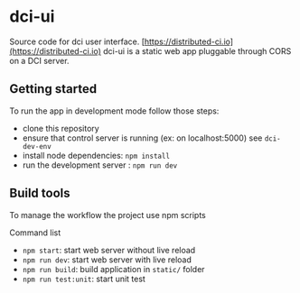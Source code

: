 # dci-ui

Source code for dci user interface. [https://distributed-ci.io](https://distributed-ci.io)
dci-ui is a static web app pluggable through CORS on a DCI server.

## Getting started

To run the app in development mode follow those steps:

 * clone this repository
 * ensure that control server is running (ex: on localhost:5000) see `dci-dev-env`
 * install node dependencies: `npm install`
 * run the development server : `npm run dev`

## Build tools

To manage the workflow the project use npm scripts

Command list

 * `npm start`: start web server without live reload
 * `npm run dev`: start web server with live reload
 * `npm run build`: build application in `static/` folder
 * `npm run test:unit`: start unit test

